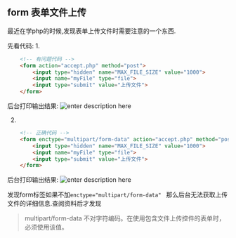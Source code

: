 ## form 表单文件上传

最近在学php的时候,发现表单上传文件时需要注意的一个东西.

先看代码:
1. 
``` html
	<!-- 有问题代码 -->
	<form action="accept.php" method="post"> 
		<input type="hidden" name="MAX_FILE_SIZE" value="1000"> 
		<input name="myFile" type="file"> 
		<input type="submit" value="上传文件"> 
	</form> 
```

后台打印输出结果:
![enter description here][1]

2. 
``` html
	<!-- 正确代码 -->
	<form enctype="multipart/form-data" action="accept.php" method="post"> 
		<input type="hidden" name="MAX_FILE_SIZE" value="1000"> 
		<input name="myFile" type="file"> 
		<input type="submit" value="上传文件"> 
	</form> 
```

后台打印输出结果:
![enter description here][2]

发现form标签如果不加```enctype="multipart/form-data" ``` 那么后台无法获取上传文件的详细信息.查阅资料后才发现

>multipart/form-data	不对字符编码。在使用包含文件上传控件的表单时，必须使用该值。


  [1]: https://github.com/LilyLaw/html_js_training/blob/master/img/filewrong.bmp?raw=true
  [2]: https://github.com/LilyLaw/html_js_training/blob/master/img/fileright.bmp?raw=true